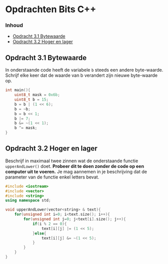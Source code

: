 # Opdrachten Bits C++[](title-id) <!-- omit in toc -->

### Inhoud[](toc-id) <!-- omit in toc -->
- [Opdracht 3.1 Bytewaarde](#opdracht-31-bytewaarde)
- [Opdracht 3.2 Hoger en lager](#opdracht-32-hoger-en-lager)


## Opdracht 3.1 Bytewaarde
In onderstaande code heeft de variabele `b` steeds een andere byte-waarde. Schrijf elke
keer dat de waarde van b verandert zijn nieuwe byte-waarde op.

```c++
int main(){
    uint8_t mask = 0x6b;
    uint8_t b = 15;
    b = b | (1 << 6);
    b = ~b;
    b = b << 1;
    b |= 7;
    b &= ~(1 << 1);
    b ^= mask;
}
```

## Opdracht 3.2 Hoger en lager
Beschrijf in maximaal twee zinnen wat de onderstaande functie `upperAndLower()` doet.
**Probeer dit te doen zonder de code op een computer uit te voeren.** 
Je mag aannemen in je beschrijving dat de parameter van de functie enkel letters bevat.

```c++
#include <iostream>
#include <vector>
#include <string>
using namespace std;

void upperAndLower(vector<string> & text){
    for(unsigned int i=0; i<text.size(); i++){
        for(unsigned int j=0; j<text[i].size(); j++){
            if(i % 2 == 0){
                text[i][j] |= (1 << 5);
            }else{
                text[i][j] &= ~(1 << 5);
            }
        }
    }
}
```